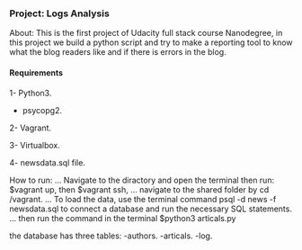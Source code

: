 ### Project: Logs Analysis

About:
This is the first project of Udacity full stack course Nanodegree, in this project we build a python script and try to make a reporting tool to know what the blog readers like and if there is errors in the blog.

#### Requirements
1- Python3.
- psycopg2.

2- Vagrant.

3- Virtualbox.

4- newsdata.sql file.

How to run:
... Navigate to the diractory and open the terminal then run: $vagrant up, then $vagrant ssh,
... navigate to the shared folder by cd /vagrant.
... To load the data, use the terminal command psql -d news -f newsdata.sql to connect a database and run the necessary SQL statements.
... then run the command in the terminal $python3 articals.py

the database has three tables:
-authors.
-articals.
-log.
